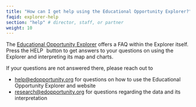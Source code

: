 ```yaml
---
title: "How can I get help using the Educational Opportunity Explorer?"
faqid: explorer-help
section: "help" # director, staff, or partner
weight: 10
---
```


The <a href="/explorer">Educational Opportunity Explorer</a> offers a FAQ within the Explorer itself. Press the <span class="help-button-style" style="margin-right: 5px;">HELP</span> button to get answers to your questions on using the Explorer and interpreting its map and charts.

If your questions are not answered there, please reach out to 

- <a href="mailto:help@edopportunity.org">help@edopportunity.org</a> for questions on how to use the Educational Opportunity Explorer and website
- <a href="mailto:research@edopportunity.org">research@edopportunity.org</a> for questions regarding the data and its interpretation


